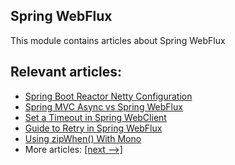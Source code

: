 ## Spring WebFlux

This module contains articles about Spring WebFlux

## Relevant articles:

- [Spring Boot Reactor Netty Configuration](https://www.baeldung.com/spring-boot-reactor-netty)
- [Spring MVC Async vs Spring WebFlux](https://www.baeldung.com/spring-mvc-async-vs-webflux)
- [Set a Timeout in Spring WebClient](https://www.baeldung.com/spring-webflux-timeout)
- [Guide to Retry in Spring WebFlux](https://www.baeldung.com/spring-webflux-retry)
- [Using zipWhen() With Mono](https://www.baeldung.com/java-mono-zipwhen)
- More articles: [[next -->]](../spring-5-webflux-2)
